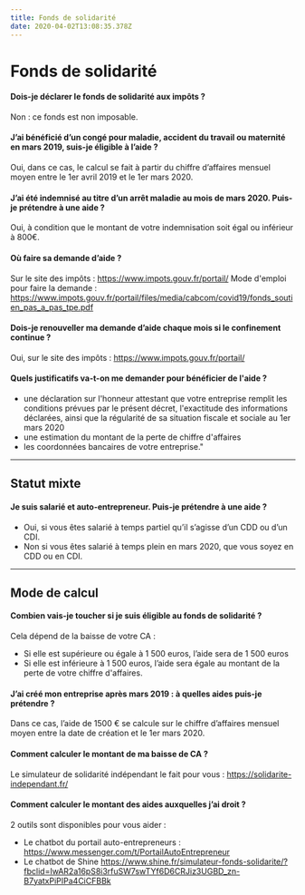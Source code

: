 ```yaml
---
title: Fonds de solidarité
date: 2020-04-02T13:08:35.378Z
---
```

# Fonds de solidarité

#### Dois-je déclarer le fonds de solidarité aux impôts ?

Non : ce fonds est non imposable.

#### J’ai bénéficié d’un congé pour maladie, accident du travail ou maternité en mars 2019, suis-je éligible à l’aide ?

Oui, dans ce cas, le calcul se fait à partir du chiffre d’affaires mensuel moyen entre le 1er avril 2019 et le 1er mars 2020.

#### J’ai été indemnisé au titre d’un arrêt maladie au mois de mars 2020. Puis-je prétendre à une aide ?

Oui, à condition que le montant de votre indemnisation soit égal ou inférieur à 800€.

#### Où faire sa demande d’aide ?

Sur le site des impôts : https://www.impots.gouv.fr/portail/ Mode d'emploi pour faire la demande : https://www.impots.gouv.fr/portail/files/media/cabcom/covid19/fonds_soutien_pas_a_pas_tpe.pdf

#### Dois-je renouveller ma demande d’aide chaque mois si le confinement continue ?

Oui, sur le site des impôts : https://www.impots.gouv.fr/portail/

#### Quels justificatifs va-t-on me demander pour bénéficier de l'aide ?

* une déclaration sur l'honneur attestant que votre entreprise remplit les conditions prévues par le présent décret, l'exactitude des informations déclarées, ainsi que la régularité de sa situation fiscale et sociale au 1er mars 2020 
* une estimation du montant de la perte de chiffre d'affaires 
* les coordonnées bancaires de votre entreprise."

- - -

## Statut mixte

#### Je suis salarié et auto-entrepreneur. Puis-je prétendre à une aide ?

* Oui, si vous êtes salarié à temps partiel qu’il s’agisse d’un CDD ou d’un CDI.
* Non si vous êtes salarié à temps plein en mars 2020, que vous soyez en CDD ou en CDI.

- - -

## Mode de calcul

#### Combien vais-je toucher si je suis éligible au fonds de solidarité ?

Cela dépend de la baisse de votre CA :

* Si elle est supérieure ou égale à 1 500 euros, l’aide sera de 1 500 euros
* Si elle est inférieure à 1 500 euros, l’aide sera égale au montant de la perte de votre chiffre d'affaires.



#### J’ai créé mon entreprise après mars 2019 : à quelles aides puis-je prétendre ?

Dans ce cas, l’aide de 1500 € se calcule sur le chiffre d’affaires mensuel moyen entre la date de création et le 1er mars 2020.

#### Comment calculer le montant de ma baisse de CA ?

Le simulateur de solidarité indépendant le fait pour vous :  https://solidarite-independant.fr/

#### Comment calculer le montant des aides auxquelles j’ai droit ?

2 outils sont disponibles pour vous aider : 

* Le chatbot du portail auto-entrepreneurs : https://www.messenger.com/t/PortailAutoEntrepreneur
* Le chatbot de Shine https://www.shine.fr/simulateur-fonds-solidarite/?fbclid=IwAR2a16pS8i3rfuSW7swTYf6D6CRJiz3UGBD_zn-B7yatxPiPIPa4CiCFBBk